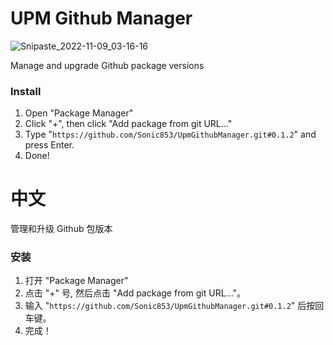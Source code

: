 # UPM Github Manager

![Snipaste_2022-11-09_03-16-16](https://user-images.githubusercontent.com/8389962/200655125-b417b32b-c707-428d-810e-6219072d03b5.png)

Manage and upgrade Github package versions

### Install

1. Open "Package Manager"
2. Click "+", then click "Add package from git URL..."
3. Type "`https://github.com/Sonic853/UpmGithubManager.git#0.1.2`" and press Enter.
4. Done!

# 中文

管理和升级 Github 包版本

### 安装

1. 打开 "Package Manager"
2. 点击 "+" 号, 然后点击 "Add package from git URL..."。
3. 输入 "`https://github.com/Sonic853/UpmGithubManager.git#0.1.2`" 后按回车键。
4. 完成！

